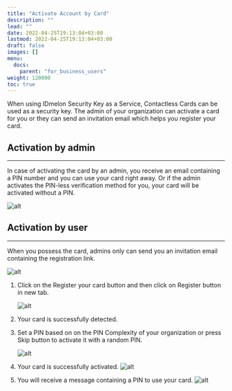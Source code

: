 ```yaml
---
title: "Activate Account by Card"
description: ""
lead: ""
date: 2022-04-25T19:13:04+03:00
lastmod: 2022-04-25T19:13:04+03:00
draft: false
images: []
menu:
  docs:
    parent: "for_business_users"
weight: 120000
toc: true
---
```


When using IDmelon Security Key as a Service, Contactless Cards can be used as a security key. The admin of your organization can activate a card for you or they can send an invitation email which helps you register your card.

## Activation by admin

---

In case of activating the card by an admin, you receive an email containing a PIN number and you can use your card right away. Or if the admin activates the PIN-less verification method for you, your card will be activated without a PIN.

![alt](/images/vendor/UserPanel/1-card.png)

## Activation by user

---

When you possess the card, admins only can send you an invitation email containing the registration link.

![alt](/images/vendor/UserPanel/2-card.png)

1. Click on the Register your card button and then click on Register button in new tab.

   ![alt](/images/vendor/UserPanel/3-card.png)

2. Your card is successfully detected.

3. Set a PIN based on on the PIN Complexity of your organization or press Skip button to activate it with a random PIN.

   ![alt](/images/vendor/UserPanel/4-card.png)

4. Your card is successfully activated.
   ![alt](/images/vendor/UserPanel/5-card.png)

5. You will receive a message containing a PIN to use your card.
   ![alt](/images/vendor/UserPanel/6-card.png)
